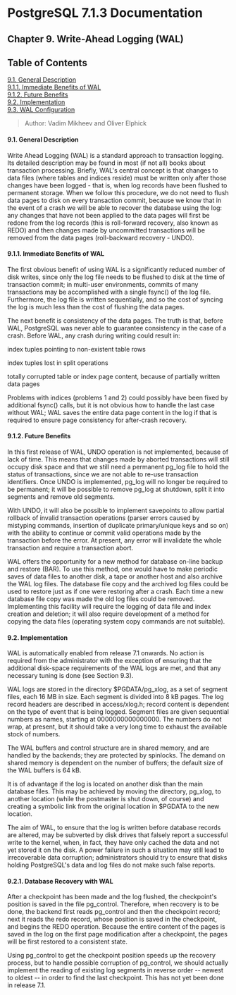 PostgreSQL 7.1.3 Documentation
===
Chapter 9. Write-Ahead Logging (WAL)
---
Table of Contents
---
[9.1. General Description]()  
    [9.1.1. Immediate Benefits of WAL]()  
    [9.1.2. Future Benefits]()  
[9.2. Implementation]()  
[9.3. WAL Configuration]()  

> Author: Vadim Mikheev and Oliver Elphick  

#### 9.1. General Description ####  

Write Ahead Logging (WAL) is a standard approach to transaction logging. Its detailed description may be found in most (if not all) books about transaction processing. Briefly, WAL's central concept is that changes to data files (where tables and indices reside) must be written only after those changes have been logged - that is, when log records have been flushed to permanent storage. When we follow this procedure, we do not need to flush data pages to disk on every transaction commit, because we know that in the event of a crash we will be able to recover the database using the log: any changes that have not been applied to the data pages will first be redone from the log records (this is roll-forward recovery, also known as REDO) and then changes made by uncommitted transactions will be removed from the data pages (roll-backward recovery - UNDO).

#### 9.1.1. Immediate Benefits of WAL
The first obvious benefit of using WAL is a significantly reduced number of disk writes, since only the log file needs to be flushed to disk at the time of transaction commit; in multi-user environments, commits of many transactions may be accomplished with a single fsync() of the log file. Furthermore, the log file is written sequentially, and so the cost of syncing the log is much less than the cost of flushing the data pages.

The next benefit is consistency of the data pages. The truth is that, before WAL, PostgreSQL was never able to guarantee consistency in the case of a crash. Before WAL, any crash during writing could result in:

index tuples pointing to non-existent table rows

index tuples lost in split operations

totally corrupted table or index page content, because of partially written data pages

Problems with indices (problems 1 and 2) could possibly have been fixed by additional fsync() calls, but it is not obvious how to handle the last case without WAL; WAL saves the entire data page content in the log if that is required to ensure page consistency for after-crash recovery.
#### 9.1.2. Future Benefits
In this first release of WAL, UNDO operation is not implemented, because of lack of time. This means that changes made by aborted transactions will still occupy disk space and that we still need a permanent pg_log file to hold the status of transactions, since we are not able to re-use transaction identifiers. Once UNDO is implemented, pg_log will no longer be required to be permanent; it will be possible to remove pg_log at shutdown, split it into segments and remove old segments.

With UNDO, it will also be possible to implement savepoints to allow partial rollback of invalid transaction operations (parser errors caused by mistyping commands, insertion of duplicate primary/unique keys and so on) with the ability to continue or commit valid operations made by the transaction before the error. At present, any error will invalidate the whole transaction and require a transaction abort.

WAL offers the opportunity for a new method for database on-line backup and restore (BAR). To use this method, one would have to make periodic saves of data files to another disk, a tape or another host and also archive the WAL log files. The database file copy and the archived log files could be used to restore just as if one were restoring after a crash. Each time a new database file copy was made the old log files could be removed. Implementing this facility will require the logging of data file and index creation and deletion; it will also require development of a method for copying the data files (operating system copy commands are not suitable).

#### 9.2. Implementation
WAL is automatically enabled from release 7.1 onwards. No action is required from the administrator with the exception of ensuring that the additional disk-space requirements of the WAL logs are met, and that any necessary tuning is done (see Section 9.3).

WAL logs are stored in the directory $PGDATA/pg_xlog, as a set of segment files, each 16 MB in size. Each segment is divided into 8 kB pages. The log record headers are described in access/xlog.h; record content is dependent on the type of event that is being logged. Segment files are given sequential numbers as names, starting at 0000000000000000. The numbers do not wrap, at present, but it should take a very long time to exhaust the available stock of numbers.

The WAL buffers and control structure are in shared memory, and are handled by the backends; they are protected by spinlocks. The demand on shared memory is dependent on the number of buffers; the default size of the WAL buffers is 64 kB.

It is of advantage if the log is located on another disk than the main database files. This may be achieved by moving the directory, pg_xlog, to another location (while the postmaster is shut down, of course) and creating a symbolic link from the original location in $PGDATA to the new location.

The aim of WAL, to ensure that the log is written before database records are altered, may be subverted by disk drives that falsely report a successful write to the kernel, when, in fact, they have only cached the data and not yet stored it on the disk. A power failure in such a situation may still lead to irrecoverable data corruption; administrators should try to ensure that disks holding PostgreSQL's data and log files do not make such false reports.

#### 9.2.1. Database Recovery with WAL
After a checkpoint has been made and the log flushed, the checkpoint's position is saved in the file pg_control. Therefore, when recovery is to be done, the backend first reads pg_control and then the checkpoint record; next it reads the redo record, whose position is saved in the checkpoint, and begins the REDO operation. Because the entire content of the pages is saved in the log on the first page modification after a checkpoint, the pages will be first restored to a consistent state.

Using pg_control to get the checkpoint position speeds up the recovery process, but to handle possible corruption of pg_control, we should actually implement the reading of existing log segments in reverse order -- newest to oldest -- in order to find the last checkpoint. This has not yet been done in release 7.1.
